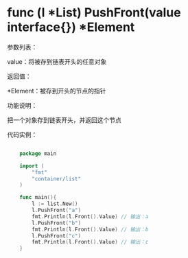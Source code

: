 # func (l *List) PushFront(value interface{}) *Element

参数列表：

value：将被存到链表开头的任意对象

返回值：

*Element：被存到开头的节点的指针

功能说明：

把一个对象存到链表开头，并返回这个节点

代码实例：

```go

	package main

	import (
		"fmt"
		"container/list"
	)

	func main(){
		l := list.New()
		l.PushFront("a")
		fmt.Println(l.Front().Value) // 输出：a
		l.PushFront("b")
		fmt.Println(l.Front().Value) // 输出：b
		l.PushFront("c")
		fmt.Println(l.Front().Value) // 输出：c
	}

```